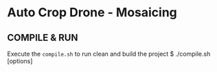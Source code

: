# Auto Crop Drone - Mosaicing #

## COMPILE & RUN ##
Execute the `compile.sh` to run clean and build the project
  $ ./compile.sh [options]
